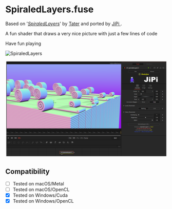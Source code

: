 SpiraledLayers.fuse
===========

Based on '_[SpiraledLayers](https://www.shadertoy.com/view/Ns3XWf)_' by [Tater](https://www.shadertoy.com/user/Tater) and ported by [JiPi ](../../Site/Profiles/JiPi.md).

A fun shader that draws a very nice picture with just a few lines of code

Have fun playing

![SpiraledLayers](https://user-images.githubusercontent.com/78935215/139493856-cdb40fd4-3040-462f-b457-3eba242202ca.gif)


[![SpiraledLayers](SpiraledLayers.png)](SpiraledLayers.fuse)



## Compatibility
- [ ] Tested on macOS/Metal
- [ ] Tested on macOS/OpenCL
- [x] Tested on Windows/Cuda
- [x] Tested on Windows/OpenCL
